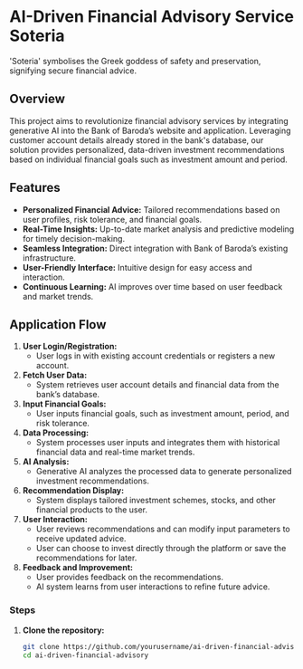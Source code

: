 # AI-Driven Financial Advisory Service Soteria
'Soteria' symbolises the Greek goddess of safety and preservation, signifying secure financial advice.

## Overview
This project aims to revolutionize financial advisory services by integrating generative AI into the Bank of Baroda’s website and application. Leveraging customer account details already stored in the bank's database, our solution provides personalized, data-driven investment recommendations based on individual financial goals such as investment amount and period.

## Features
- **Personalized Financial Advice:** Tailored recommendations based on user profiles, risk tolerance, and financial goals.
- **Real-Time Insights:** Up-to-date market analysis and predictive modeling for timely decision-making.
- **Seamless Integration:** Direct integration with Bank of Baroda’s existing infrastructure.
- **User-Friendly Interface:** Intuitive design for easy access and interaction.
- **Continuous Learning:** AI improves over time based on user feedback and market trends.

## Application Flow
1. **User Login/Registration:**
   - User logs in with existing account credentials or registers a new account.
2. **Fetch User Data:**
   - System retrieves user account details and financial data from the bank’s database.
3. **Input Financial Goals:**
   - User inputs financial goals, such as investment amount, period, and risk tolerance.
4. **Data Processing:**
   - System processes user inputs and integrates them with historical financial data and real-time market trends.
5. **AI Analysis:**
   - Generative AI analyzes the processed data to generate personalized investment recommendations.
6. **Recommendation Display:**
   - System displays tailored investment schemes, stocks, and other financial products to the user.
7. **User Interaction:**
   - User reviews recommendations and can modify input parameters to receive updated advice.
   - User can choose to invest directly through the platform or save the recommendations for later.
8. **Feedback and Improvement:**
   - User provides feedback on the recommendations.
   - AI system learns from user interactions to refine future advice.

### Steps
1. **Clone the repository:**
   ```bash
   git clone https://github.com/yourusername/ai-driven-financial-advisory.git
   cd ai-driven-financial-advisory
